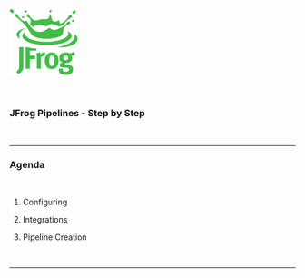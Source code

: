 [<img src="../images/Jfrog_Green_RGB.png" alt="JFrog" style="width:120px;background-color:transparent;border:none;" />](https://jfrog.com)

<br/>

### JFrog Pipelines - Step by Step

<br/>

---

### Agenda

<br/>

1. Configuring

2. Integrations

3. Pipeline Creation

<br/>

---

